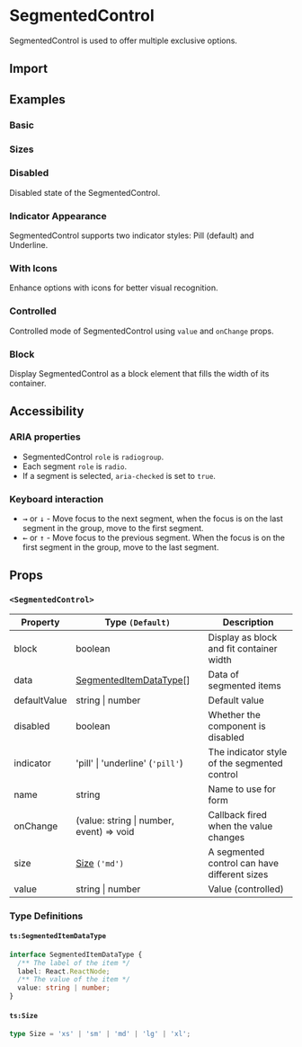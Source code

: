 # SegmentedControl

SegmentedControl is used to offer multiple exclusive options.

## Import

<!--{include:<import-guide>}-->

## Examples

### Basic

<!--{include:`basic.md`}-->

### Sizes

<!--{include:`sizes.md`}-->

### Disabled

Disabled state of the SegmentedControl.

<!--{include:`disabled.md`}-->

### Indicator Appearance

SegmentedControl supports two indicator styles: Pill (default) and Underline.

<!--{include:`indicator-styles.md`}-->

### With Icons

Enhance options with icons for better visual recognition.

<!--{include:`custom-data.md`}-->

### Controlled

Controlled mode of SegmentedControl using `value` and `onChange` props.

<!--{include:`controlled.md`}-->

### Block

Display SegmentedControl as a block element that fills the width of its container.

<!--{include:`block.md`}-->

## Accessibility

### ARIA properties

- SegmentedControl `role` is `radiogroup`.
- Each segment `role` is `radio`.
- If a segment is selected, `aria-checked` is set to `true`.

### Keyboard interaction

- <kbd>→</kbd> or <kbd>↓</kbd> - Move focus to the next segment, when the focus is on the last segment in the group, move to the first segment.
- <kbd>←</kbd> or <kbd>↑</kbd> - Move focus to the previous segment. When the focus is on the first segment in the group, move to the last segment.

## Props

### `<SegmentedControl>`

| Property     | Type `(Default)`                                                  | Description                                  |
| ------------ | ----------------------------------------------------------------- | -------------------------------------------- |
| block        | boolean                                                           | Display as block and fit container width     |
| data         | [SegmentedItemDataType](#code-ts-segmented-item-data-type-code)[] | Data of segmented items                      |
| defaultValue | string \| number                                                  | Default value                                |
| disabled     | boolean                                                           | Whether the component is disabled            |
| indicator    | 'pill' \| 'underline' (`'pill'`)                                  | The indicator style of the segmented control |
| name         | string                                                            | Name to use for form                         |
| onChange     | (value: string \| number, event) => void                          | Callback fired when the value changes        |
| size         | [Size](#code-ts-size-code) `('md')`                               | A segmented control can have different sizes |
| value        | string \| number                                                  | Value (controlled)                           |

### Type Definitions

#### `ts:SegmentedItemDataType`

```ts
interface SegmentedItemDataType {
  /** The label of the item */
  label: React.ReactNode;
  /** The value of the item */
  value: string | number;
}
```

#### `ts:Size`

```ts
type Size = 'xs' | 'sm' | 'md' | 'lg' | 'xl';
```
